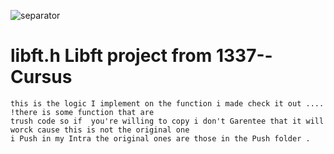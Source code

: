 ![separator](https://github.com/Mohammedmaghri/libft.h/assets/135870538/1521b953-bdcd-4726-a002-800d3c02578e)

# libft.h Libft project from 1337--Cursus

    this is the logic I implement on the function i made check it out .... !there is some function that are 
    trush code so if  you're willing to copy i don't Garentee that it will worck cause this is not the original one 
    i Push in my Intra the original ones are those in the Push folder . 
